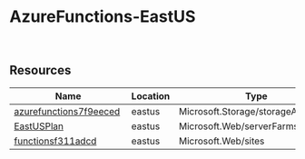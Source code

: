 # AzureFunctions-EastUS 
 
## Resources


| Name | Location | Type |
| --- | --- | --- |
| [azurefunctions7f9eeced](azurefunctions7f9eeced--417821204.md)  | eastus  | Microsoft.Storage/storageAccounts  |
| [EastUSPlan](EastUSPlan--1301255453.md)  | eastus  | Microsoft.Web/serverFarms  |
| [functionsf311adcd](functionsf311adcd-1132411445.md)  | eastus  | Microsoft.Web/sites  |
